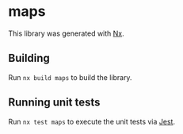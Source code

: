 # maps

This library was generated with [Nx](https://nx.dev).

## Building

Run `nx build maps` to build the library.

## Running unit tests

Run `nx test maps` to execute the unit tests via [Jest](https://jestjs.io).
